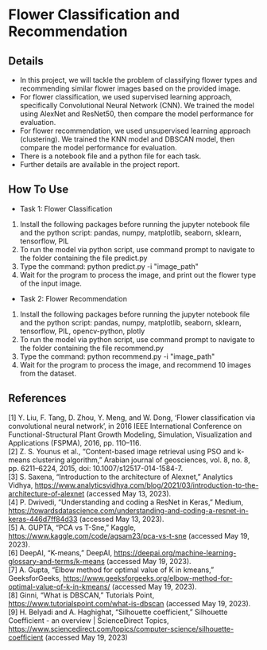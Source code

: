 # Flower Classification and Recommendation

## Details
* In this project, we will tackle the problem of classifying flower types and recommending similar flower images based on the provided image.
* For flower classification, we used supervised learning approach, specifically Convolutional Neural Network (CNN). We trained the model using AlexNet and ResNet50, then compare the model performance for evaluation.
* For flower recommendation, we used unsupervised learning approach (clustering). We trained the KNN model and DBSCAN model, then compare the model performance for evaluation.
* There is a notebook file and a python file for each task.
* Further details are available in the project report.

## How To Use
* Task 1: Flower Classification
1. Install the following packages before running the jupyter notebook file and the python script: pandas, numpy, matplotlib, seaborn, sklearn, tensorflow, PIL
2. To run the model via python script, use command prompt to navigate to the folder containing the file predict.py
3. Type the command: python predict.py -i "image_path"
4. Wait for the program to process the image, and print out the flower type of the input image.

* Task 2: Flower Recommendation
1. Install the following packages before running the jupyter notebook file and the python script: pandas, numpy, matplotlib, seaborn, sklearn, tensorflow, PIL, opencv-python, plotly
2. To run the model via python script, use command prompt to navigate to the folder containing the file recommend.py
3. Type the command: python recommend.py -i "image_path"
4. Wait for the program to process the image, and recommend 10 images from the dataset.

## References
[1] Y. Liu, F. Tang, D. Zhou, Y. Meng, and W. Dong, ‘Flower classification via convolutional
neural network’, in 2016 IEEE International Conference on Functional-Structural Plant
Growth Modeling, Simulation, Visualization and Applications (FSPMA), 2016, pp. 110–116.<br/>
[2] Z. S. Younus et al., “Content-based image retrieval using PSO and k-means clustering
algorithm,” Arabian journal of geosciences, vol. 8, no. 8, pp. 6211–6224, 2015, doi:
10.1007/s12517-014-1584-7.<br/>
[3] S. Saxena, “Introduction to the architecture of Alexnet,” Analytics Vidhya,
https://www.analyticsvidhya.com/blog/2021/03/introduction-to-the-architecture-of-alexnet
(accessed May 13, 2023).<br/>
[4] P. Dwivedi, “Understanding and coding a ResNet in Keras,” Medium,
https://towardsdatascience.com/understanding-and-coding-a-resnet-in-keras-446d7ff84d33
(accessed May 13, 2023).<br/>
[5] A. GUPTA, “PCA vs T-Sne,” Kaggle, https://www.kaggle.com/code/agsam23/pca-vs-t-sne
(accessed May 19, 2023).<br/>
[6] DeepAI, “K-means,” DeepAI,
https://deepai.org/machine-learning-glossary-and-terms/k-means (accessed May 19, 2023).<br/>
[7] A. Gupta, “Elbow method for optimal value of K in kmeans,” GeeksforGeeks,
https://www.geeksforgeeks.org/elbow-method-for-optimal-value-of-k-in-kmeans/ (accessed
May 19, 2023).<br/>
[8] Ginni, “What is DBSCAN,” Tutorials Point, https://www.tutorialspoint.com/what-is-dbscan
(accessed May 19, 2023).<br/>
[9] H. Belyadi and A. Haghighat, “Silhouette coefficient,” Silhouette Coefficient - an overview |
ScienceDirect Topics,
https://www.sciencedirect.com/topics/computer-science/silhouette-coefficient (accessed May
19, 2023)<br/>
